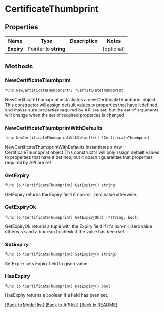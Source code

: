 # CertificateThumbprint

## Properties

Name | Type | Description | Notes
------------ | ------------- | ------------- | -------------
**Expiry** | Pointer to **string** |  | [optional] 

## Methods

### NewCertificateThumbprint

`func NewCertificateThumbprint() *CertificateThumbprint`

NewCertificateThumbprint instantiates a new CertificateThumbprint object
This constructor will assign default values to properties that have it defined,
and makes sure properties required by API are set, but the set of arguments
will change when the set of required properties is changed

### NewCertificateThumbprintWithDefaults

`func NewCertificateThumbprintWithDefaults() *CertificateThumbprint`

NewCertificateThumbprintWithDefaults instantiates a new CertificateThumbprint object
This constructor will only assign default values to properties that have it defined,
but it doesn't guarantee that properties required by API are set

### GetExpiry

`func (o *CertificateThumbprint) GetExpiry() string`

GetExpiry returns the Expiry field if non-nil, zero value otherwise.

### GetExpiryOk

`func (o *CertificateThumbprint) GetExpiryOk() (*string, bool)`

GetExpiryOk returns a tuple with the Expiry field if it's non-nil, zero value otherwise
and a boolean to check if the value has been set.

### SetExpiry

`func (o *CertificateThumbprint) SetExpiry(v string)`

SetExpiry sets Expiry field to given value.

### HasExpiry

`func (o *CertificateThumbprint) HasExpiry() bool`

HasExpiry returns a boolean if a field has been set.


[[Back to Model list]](../README.md#documentation-for-models) [[Back to API list]](../README.md#documentation-for-api-endpoints) [[Back to README]](../README.md)



